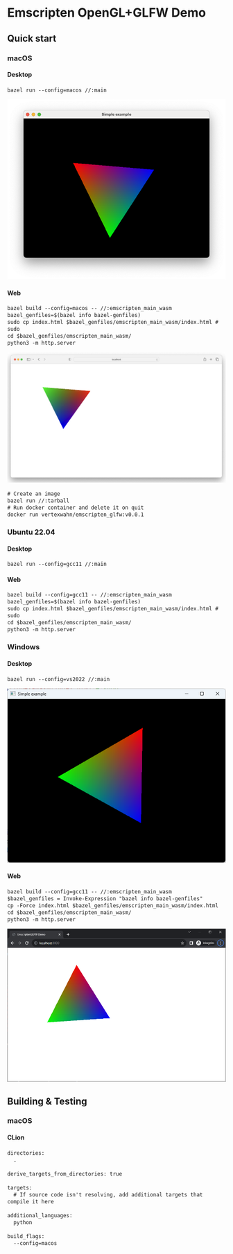 # Emscripten OpenGL+GLFW Demo

## Quick start

### macOS

#### Desktop

```shell
bazel run --config=macos //:main
```

![](docs/macOS_desktop.png)

#### Web

```shell
bazel build --config=macos -- //:emscripten_main_wasm
bazel_genfiles=$(bazel info bazel-genfiles)
sudo cp index.html $bazel_genfiles/emscripten_main_wasm/index.html # sudo
cd $bazel_genfiles/emscripten_main_wasm/
python3 -m http.server
```

![View of the EmscriptenGLFW demo in Safari on macOS](docs/macOS_safari.png)

```shell
# Create an image
bazel run //:tarball
# Run docker container and delete it on quit
docker run vertexwahn/emscripten_glfw:v0.0.1
```

### Ubuntu 22.04

#### Desktop

```shell
bazel run --config=gcc11 //:main
```

#### Web

```shell
bazel build --config=gcc11 -- //:emscripten_main_wasm
bazel_genfiles=$(bazel info bazel-genfiles)
sudo cp index.html $bazel_genfiles/emscripten_main_wasm/index.html # sudo
cd $bazel_genfiles/emscripten_main_wasm/
python3 -m http.server
```

### Windows

#### Desktop

```shell
bazel run --config=vs2022 //:main
```

![Windows Desktop](docs/windows_desktop.png)

#### Web

```shell
bazel build --config=gcc11 -- //:emscripten_main_wasm
$bazel_genfiles = Invoke-Expression "bazel info bazel-genfiles"
cp -Force index.html $bazel_genfiles/emscripten_main_wasm/index.html
cd $bazel_genfiles/emscripten_main_wasm/
python3 -m http.server
```

![Windows Chrome](docs/windows_chrome.png)

## Building & Testing

### macOS

#### CLion

```
directories:
  .

derive_targets_from_directories: true

targets:
  # If source code isn't resolving, add additional targets that compile it here

additional_languages:
  python

build_flags:
  --config=macos
```

